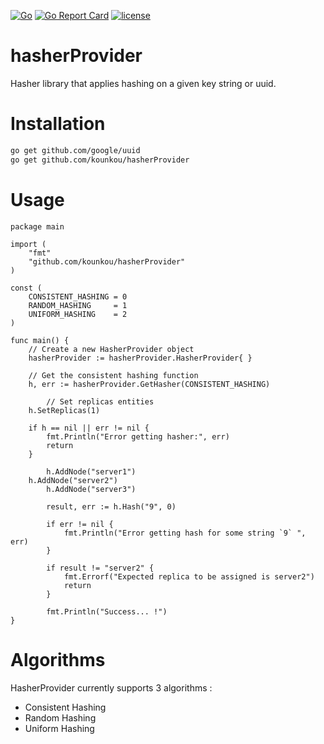 [![Go](https://github.com/kounkou/hasherProvider/workflows/Go/badge.svg)](https://github.com/kounkou/hasherProvider/actions?query=workflow%3AGo)
[![Go Report Card](https://goreportcard.com/badge/github.com/kounkou/hasherProvider)](https://goreportcard.com/report/github.com/kounkou/hasherProvider)
[![license](https://img.shields.io/badge/License-MIT-blue.svg)](https://github.com/josuebrunel/clausify/blob/master/LICENSE)

# hasherProvider

Hasher library that applies hashing on a given key string or uuid.

# Installation

```bash
go get github.com/google/uuid
go get github.com/kounkou/hasherProvider
```

# Usage

```golang
package main

import (
    "fmt"
	"github.com/kounkou/hasherProvider"
)

const (
	CONSISTENT_HASHING = 0
	RANDOM_HASHING     = 1
	UNIFORM_HASHING    = 2
)

func main() {
	// Create a new HasherProvider object
	hasherProvider := hasherProvider.HasherProvider{ }

	// Get the consistent hashing function
	h, err := hasherProvider.GetHasher(CONSISTENT_HASHING)

    	// Set replicas entities
	h.SetReplicas(1)

	if h == nil || err != nil {
		fmt.Println("Error getting hasher:", err)
		return
	}

    	h.AddNode("server1")
	h.AddNode("server2")
    	h.AddNode("server3")

    	result, err := h.Hash("9", 0)

    	if err != nil {
        	fmt.Println("Error getting hash for some string `9` ", err)
    	}

    	if result != "server2" {
        	fmt.Errorf("Expected replica to be assigned is server2")
        	return
    	}

    	fmt.Println("Success... !")
}
```

# Algorithms

HasherProvider currently supports 3 algorithms : 

- Consistent Hashing
- Random Hashing
- Uniform Hashing


